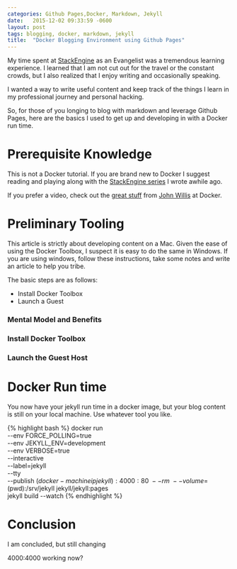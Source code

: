```yaml
---
categories: Github Pages,Docker, Markdown, Jekyll
date:   2015-12-02 09:33:59 -0600
layout: post
tags: blogging, docker, markdown, jekyll
title:  "Docker Blogging Environment using Github Pages"
---
```


My time spent at [StackEngine](http://stackengine.com) as an Evangelist was a 
tremendous learning experience. I learned that I am not cut out for the travel
or the constant crowds, but I also realized that I enjoy writing and 
occasionally speaking.

I wanted a way to write useful content and keep track of the things I learn 
in my professional journey and personal hacking.

So, for those of you longing to blog with markdown and leverage Github Pages, 
here are the basics I used to get up and developing in with a Docker run time.

# Prerequisite Knowledge

This is not a Docker tutorial. If you are brand new to Docker I suggest 
reading and playing along with the 
[StackEngine series](http://stackengine.com/docker-101-01-docker-development-environments/)
 I wrote awhile ago.

 If you prefer a video, check out the 
 [great stuff](https://blog.docker.com/2015/03/docker-tutorial-1-installing-docker/) 
 from [John Willis](https://twitter.com/botchagalupe) at Docker.

# Preliminary Tooling

This article is strictly about developing content on a Mac. Given the ease
of using the Docker Toolbox, I suspect it is easy to do the same in Windows. 
If you are using windows, follow these instructions, take some notes and 
write an article to help you tribe.

The basic steps are as follows:

* Install Docker Toolbox
* Launch a Guest

### Mental Model and Benefits



### Install Docker Toolbox

### Launch the Guest Host


# Docker Run time

You now have your jekyll run time in a docker image, but your blog content 
is still on your local machine. Use whatever tool you like.



{% highlight bash %}
docker run \
  --env FORCE_POLLING=true \
  --env JEKYLL_ENV=development \
  --env VERBOSE=true \
  --interactive \
  --label=jekyll \
  --tty \
  --publish $(docker-machine ip jekyll):4000:80 \  
  --rm \  
  --volume=$(pwd):/srv/jekyll jekyll/jekyll:pages \
  jekyll build --watch
{% endhighlight %}

# Conclusion

I am concluded, but still changing 

4000:4000 working now?
